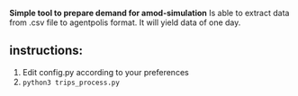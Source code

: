 
**Simple tool to prepare demand for amod-simulation**
Is able to extract data from .csv file to agentpolis format. It will yield data of one day.

## instructions:
1. Edit config.py according to your preferences
2. `python3 trips_process.py`
